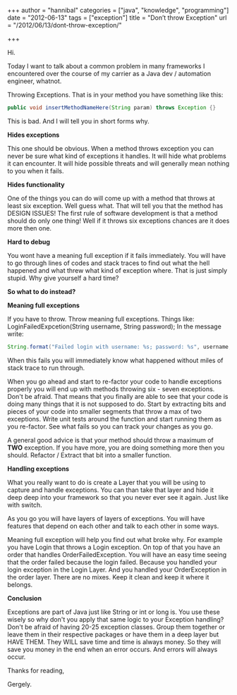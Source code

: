 +++
author = "hannibal"
categories = ["java", "knowledge", "programming"]
date = "2012-06-13"
tags = ["exception"]
title = "Don’t throw Exception"
url = "/2012/06/13/dont-throw-exception/"

+++

Hi.

Today I want to talk about a common problem in many frameworks I encountered over the course of my carrier as a Java dev / automation engineer, whatnot.

Throwing Exceptions. That is in your method you have something like this:

~~~java
public void insertMethodNameHere(String param) throws Exception {}
~~~

This is bad. And I will tell you in short forms why.

**Hides exceptions**

This one should be obvious. When a method throws exception you can never be sure what kind of exceptions it handles. It will hide what problems it can encounter. It will hide possible threats and will generally mean nothing to you when it fails.

**Hides functionality**

One of the things you can do will come up with a method that throws at least six exception. Well guess what. That will tell you that the method has DESIGN ISSUES! The first rule of software development is that a method should do only one thing! Well if it throws six exceptions chances are it does more then one.

**Hard to debug**

You wont have a meaning full exception if it fails immediately. You will have to go through lines of codes and stack traces to find out what the hell happened and what threw what kind of exception where. That is just simply stupid. Why give yourself a hard time?

**So what to do instead?**

**Meaning full exceptions**

If you have to throw. Throw meaning full exceptions. Things like: LoginFailedExpcetion(String username, String password); In the message write:

~~~java
String.format("Failed login with username: %s; password: %s", username, password);
~~~

When this fails you will immediately know what happened without miles of stack trace to run through.

When you go ahead and start to re-factor your code to handle exceptions properly you will end up with methods throwing six - seven exceptions. Don't be afraid. That means that you finally are able to see that your code is doing many things that it is not supposed to do. Start by extracting bits and pieces of your code into smaller segments that throw a max of two exceptions. Write unit tests around the function and start running them as you re-factor. See what fails so you can track your changes as you go.

A general good advice is that your method should throw a maximum of **TWO** exception. If you have more, you are doing something more then you should. Refactor / Extract that bit into a smaller function.

**Handling exceptions**

What you really want to do is create a Layer that you will be using to capture and handle exceptions. You can than take that layer and hide it deep deep into your framework so that you never ever see it again. Just like with switch.

As you go you will have layers of layers of exceptions. You will have features that depend on each other and talk to each other in some ways.

Meaning full exception will help you find out what broke why. For example you have Login that throws a Login exception. On top of that you have an order that handles OrderFailedException. You will have an easy time seeing that the order failed because the login failed. Because you handled your login exception in the Login Layer. And you handled your OrderException in the order layer. There are no mixes. Keep it clean and keep it where it belongs.

**Conclusion**

Exceptions are part of Java just like String or int or long is. You use these wisely so why don't you apply that same logic to your Exception handling? Don't be afraid of having 20-25 exception classes. Group them together or leave them in their respective packages or have them in a deep layer but HAVE THEM. They WILL save time and time is always money. So they will save you money in the end when an error occurs. And errors will always occur.

Thanks for reading,

Gergely.
